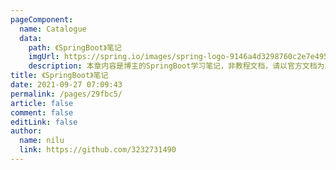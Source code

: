```yaml
---
pageComponent:
  name: Catalogue
  data:
    path: 《SpringBoot》笔记
    imgUrl: https://spring.io/images/spring-logo-9146a4d3298760c2e7e49595184e1975.svg
    description: 本章内容是博主的SpringBoot学习笔记，非教程文档，请以官方文档为准。
title: 《SpringBoot》笔记
date: 2021-09-27 07:09:43
permalink: /pages/29fbc5/
article: false
comment: false
editLink: false
author:
  name: nilu
  link: https://github.com/3232731490
---
```

